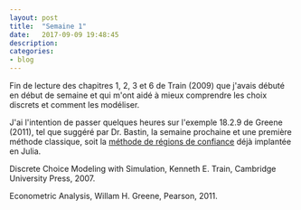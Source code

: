 ```yaml
---
layout: post
title:  "Semaine 1"
date:   2017-09-09 19:48:45
description:
categories:
- blog
---
```


Fin de lecture des chapitres 1, 2, 3 et 6 de Train (2009) que j'avais débuté en début de semaine et qui m'ont aidé à mieux comprendre les choix discrets et comment les modéliser.

J'ai l'intention de passer quelques heures sur l'exemple 18.2.9 de Greene (2011), tel que suggéré par Dr. Bastin, la semaine prochaine et une première méthode classique, soit la [méthode de régions de confiance](http://www.slashbin.net/nlp/notebooks/BasicTrustRegion.html) déjà implantée en Julia.

Discrete Choice Modeling with Simulation, Kenneth E. Train, Cambridge University Press, 2007.

Econometric Analysis, Willam H. Greene, Pearson, 2011.
